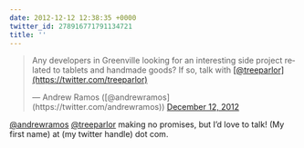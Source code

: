 ```yaml
---
date: 2012-12-12 12:38:35 +0000
twitter_id: 278916771791134721
title: ''
---
```


<blockquote class="twitter-tweet"><p lang="en" dir="ltr">Any developers in Greenville looking for an interesting side project related to tablets and handmade goods? If so, talk with <a href="https://twitter.com/treeparlor?ref_src=twsrc%5Etfw">[@treeparlor](https://twitter.com/treeparlor)</a></p>&mdash; Andrew Ramos ([@andrewramos](https://twitter.com/andrewramos)) <a href="https://twitter.com/andrewramos/status/278914855094861825?ref_src=twsrc%5Etfw">December 12, 2012</a></blockquote>
<script async src="https://platform.twitter.com/widgets.js" charset="utf-8"></script>

[@andrewramos](https://twitter.com/andrewramos) [@treeparlor](https://twitter.com/treeparlor) making no promises, but I’d love to talk! (My first name) at (my twitter handle) dot com.
